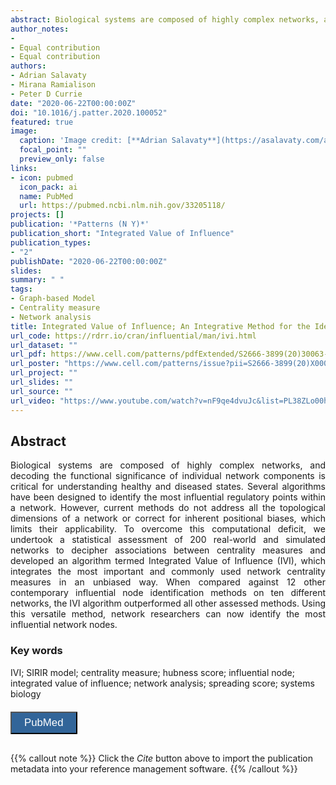 ```yaml
---
abstract: Biological systems are composed of highly complex networks, and decoding the functional significance of individual network components is critical for understanding healthy and diseased states. Several algorithms have been designed to identify the most influential regulatory points within a network. However, current methods do not address all the topological dimensions of a network or correct for inherent positional biases, which limits their applicability. To overcome this computational deficit, we undertook a statistical assessment of 200 real-world and simulated networks to decipher associations between centrality measures and developed an algorithm termed Integrated Value of Influence (IVI), which integrates the most important and commonly used network centrality measures in an unbiased way. When compared against 12 other contemporary influential node identification methods on ten different networks, the IVI algorithm outperformed all other assessed methods. Using this versatile method, network researchers can now identify the most influential network nodes.
author_notes:
- 
- Equal contribution
- Equal contribution
authors:
- Adrian Salavaty
- Mirana Ramialison
- Peter D Currie
date: "2020-06-22T00:00:00Z"
doi: "10.1016/j.patter.2020.100052"
featured: true
image:
  caption: 'Image credit: [**Adrian Salavaty**](https://asalavaty.com/author/adrian-salavaty/)'
  focal_point: ""
  preview_only: false
links:
- icon: pubmed
  icon_pack: ai
  name: PubMed
  url: https://pubmed.ncbi.nlm.nih.gov/33205118/
projects: []
publication: '*Patterns (N Y)*'
publication_short: "Integrated Value of Influence"
publication_types:
- "2"
publishDate: "2020-06-22T00:00:00Z"
slides: 
summary: " "
tags:
- Graph-based Model
- Centrality measure
- Network analysis
title: Integrated Value of Influence; An Integrative Method for the Identification of the Most Influential Nodes within Networks
url_code: https://rdrr.io/cran/influential/man/ivi.html
url_dataset: ""
url_pdf: https://www.cell.com/patterns/pdfExtended/S2666-3899(20)30063-5
url_poster: "https://www.cell.com/patterns/issue?pii=S2666-3899(20)X0006-7#fullCover"
url_project: ""
url_slides: ""
url_source: ""
url_video: "https://www.youtube.com/watch?v=nF9qe4dvuJc&list=PL38ZLo00h-YHu2SbnQ-lfh4iaIsMQ99Qj&index=4&t=9s"
---
```


## **Abstract**  
<div style="text-align: justify">
Biological systems are composed of highly complex networks, and decoding the functional significance of individual network components is critical for understanding healthy and diseased states. Several algorithms have been designed to identify the most influential regulatory points within a network. However, current methods do not address all the topological dimensions of a network or correct for inherent positional biases, which limits their applicability. To overcome this computational deficit, we undertook a statistical assessment of 200 real-world and simulated networks to decipher associations between centrality measures and developed an algorithm termed Integrated Value of Influence (IVI), which integrates the most important and commonly used network centrality measures in an unbiased way. When compared against 12 other contemporary influential node identification methods on ten different networks, the IVI algorithm outperformed all other assessed methods. Using this versatile method, network researchers can now identify the most influential network nodes.  
</div>

### **Key words**
IVI; SIRIR model; centrality measure; hubness score; influential node; integrated value of influence; network analysis; spreading score; systems biology

<div style="text-align: left">
<a href="https://pubmed.ncbi.nlm.nih.gov/33205118/" target="_blank">
<button style="background-color:#326599;color:#fff;margin-top:6px;margin-bottom:16px;border-radius:1px;font-size:1.2em;padding:6px 20px; font-family: "GibsonSemibold", "Helvetica Neue", Helvetica, Arial, sans-serif;cursor: pointer; vertical-align: middle; float:none !important;text-shadow:0 1px 1px rgba(0,0,0,0.2)" class="btn"><i class="ai ai-pubmed"></i>
PubMed
</button>
</a>
</div>

{{% callout note %}}
Click the *Cite* button above to import the publication metadata into your reference management software.
{{% /callout %}}

